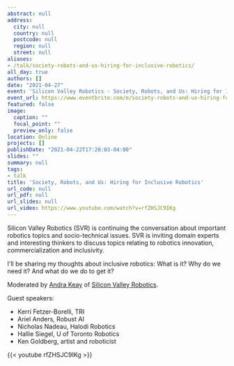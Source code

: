 ```yaml
---
abstract: null
address:
  city: null
  country: null
  postcode: null
  region: null
  street: null
aliases:
- /talk/society-robots-and-us-hiring-for-inclusive-robotics/
all_day: true
authors: []
date: "2021-04-27"
event: 'Silicon Valley Robotics - Society, Robots, and Us: Hiring for Inclusive Robotics'
event_url: https://www.eventbrite.com/e/society-robots-and-us-hiring-for-inclusive-robotics-tickets-139729800595
featured: false
image:
  caption: ""
  focal_point: ""
  preview_only: false
location: Online
projects: []
publishDate: "2021-04-22T17:28:03-04:00"
slides: ""
summary: null
tags:
- talk
title: 'Society, Robots, and Us: Hiring for Inclusive Robotics'
url_code: null
url_pdf: null
url_slides: null
url_video: https://www.youtube.com/watch?v=rfZHSJC9IKg
---
```


Silicon Valley Robotics (SVR) is continuing the conversation about important robotics topics and socio-technical issues.
SVR is inviting domain experts and interesting thinkers to discuss topics relating to robotics innovation, commercialization and inclusivity.

I'll be sharing my thoughts about inclusive robotics:
What is it?
Why do we need it?
And what do we do to get it?

Moderated by [Andra Keay](https://www.linkedin.com/in/andra-keay/) of [Silicon Valley Robotics](https://svrobo.org/).

Guest speakers:

- Kerri Fetzer-Borelli, TRI
- Ariel Anders, Robust AI
- Nicholas Nadeau, Halodi Robotics
- Hallie Siegel, U of Toronto Robotics
- Ken Goldberg, artist and roboticist

{{< youtube rfZHSJC9IKg >}}
